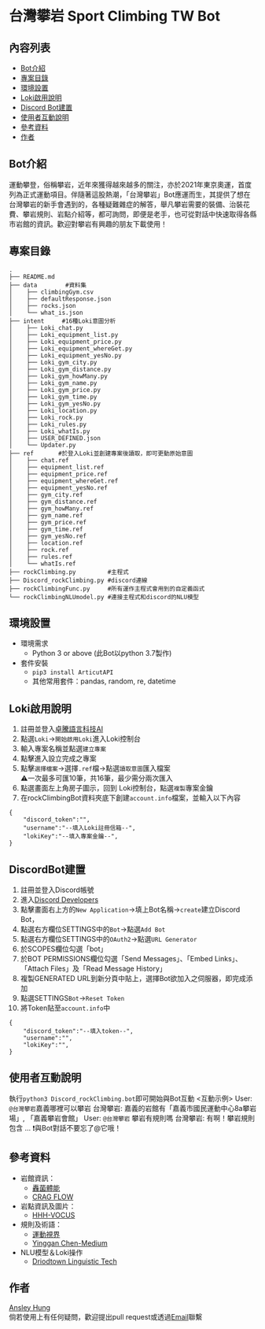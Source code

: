 # 台灣攀岩 Sport Climbing TW Bot
## 內容列表
- [Bot介紹](##Bot介紹)
- [專案目錄](##專案目錄)
- [環境設置](##環境設置)
- [Loki啟用說明](##Loki啟用說明)
- [Discord Bot建置](##DiscordBot建置)
- [使用者互動說明](##使用者互動說明)
- [參考資料](##參考資料)
- [作者](##作者)
## Bot介紹 
運動攀登，俗稱攀岩，近年來獲得越來越多的關注，亦於2021年東京奧運，首度列為正式運動項目。伴隨著這股熱潮，「台灣攀岩」Bot應運而生，其提供了想在台灣攀岩的新手會遇到的，各種疑難雜症的解答，舉凡攀岩需要的裝備、治裝花費、攀岩規則、岩點介紹等，都可詢問，即便是老手，也可從對話中快速取得各縣市岩館的資訊。歡迎對攀岩有興趣的朋友下載使用！

## 專案目錄
```
.
├── README.md
├── data        #資料集
│    ├── climbingGym.csv
│    ├── defaultResponse.json
│    ├── rocks.json
│    └── what_is.json
├── intent     #16種Loki意圖分析
│    ├── Loki_chat.py
│    ├── Loki_equipment_list.py
│    ├── Loki_equipment_price.py
│    ├── Loki_equipment_whereGet.py
│    ├── Loki_equipment_yesNo.py
│    ├── Loki_gym_city.py
│    ├── Loki_gym_distance.py
│    ├── Loki_gym_howMany.py
│    ├── Loki_gym_name.py
│    ├── Loki_gym_price.py
│    ├── Loki_gym_time.py
│    ├── Loki_gym_yesNo.py
│    ├── Loki_location.py
│    ├── Loki_rock.py
│    ├── Loki_rules.py
│    ├── Loki_whatIs.py
│    ├── USER_DEFINED.json
│    └── Updater.py
├── ref       #於登入Loki並創建專案後讀取，即可更動原始意圖
│    ├── chat.ref
│    ├── equipment_list.ref
│    ├── equipment_price.ref
│    ├── equipment_whereGet.ref
│    ├── equipment_yesNo.ref
│    ├── gym_city.ref
│    ├── gym_distance.ref
│    ├── gym_howMany.ref
│    ├── gym_name.ref
│    ├── gym_price.ref
│    ├── gym_time.ref
│    ├── gym_yesNo.ref
│    ├── location.ref
│    ├── rock.ref
│    ├── rules.ref
│    └── whatIs.ref
├── rockClimbing.py         #主程式
├── Discord_rockClimbing.py #discord連線
├── rockClimbingFunc.py     #所有運作主程式會用到的自定義函式
└── rockClimbingNLUmodel.py #連接主程式和discord的NLU模型
```
## 環境設置
- 環境需求
    - Python 3 or above (此Bot以python 3.7製作)
- 套件安裝
    - `pip3 install ArticutAPI`
    - 其他常用套件：pandas, random, re, datetime
## Loki啟用說明
1. 註冊並登入[卓騰語言科技AI](https://api.droidtown.co/login/)
2. 點選`Loki`->`開始啟用Loki`進入Loki控制台
3. 輸入專案名稱並點選`建立專案`
4. 點擊進入設立完成之專案
5. 點擊`選擇檔案`->選擇`.ref`檔->點選`讀取意圖`匯入檔案<br>⚠一次最多可匯10筆，共16筆，最少需分兩次匯入
6. 點選畫面左上角房子圖示，回到 Loki控制台，點選`複製`專案金鑰
7. 在rockClimbingBot資料夾底下創建`account.info`檔案，並輸入以下內容
```
{
    "discord_token":"",
    "username":"--填入Loki註冊信箱--",
    "lokiKey":"--填入專案金鑰--",
}
```
## DiscordBot建置
1. 註冊並登入Discord帳號
2. 進入[Discord Developers](https://discord.com/developers/applications)
3. 點擊畫面右上方的`New Application`->填上Bot名稱->`create`建立Discord Bot，
4. 點選右方欄位SETTINGS中的`Bot`->點選`Add Bot`
5. 點選右方欄位SETTINGS中的`OAuth2`->點選`URL Generator`
6. 於SCOPES欄位勾選「bot」
7. 於BOT PERMISSIONS欄位勾選「Send Messages」、「Embed Links」、「Attach Files」及「Read Message History」
8. 複製GENERATED URL到新分頁中貼上，選擇Bot欲加入之伺服器，即完成添加
9. 點選SETTINGS`Bot`->`Reset Token`
10. 將Token貼至`account.info`中
```
{
    "discord_token":"--填入token--",
    "username":"",
    "lokiKey":"",
}
```
## 使用者互動說明
執行`python3 Discord_rockClimbing.bot`即可開始與Bot互動
<互動示例>
User: `@台灣攀岩`嘉義哪裡可以攀岩
台灣攀岩: 嘉義的岩館有「嘉義市國民運動中心8a攀岩場」, 「嘉義攀岩會館」
User: `@台灣攀岩` 攀岩有規則嗎
台灣攀岩: 有啊！攀岩規則包含 ...
❗與Bot對話不要忘了@它哦！
## 參考資料
- 岩館資訊：
  - [轟菌體能](https://shenlee799.com/climbinggyms-taiwan/) 
  - [CRAG FLOW](https://willisclimber.com/taiwanboulderinggym/)
- 岩點資訊及圖片：
    - [HHH-VOCUS](https://vocus.cc/article/62316539fd897800011dbd54)
- 規則及術語：
    - [運動視界](https://www.sportsv.net/articles/86153)
    - [Yinggan Chen-Medium](https://yinggan.medium.com/%E7%B0%A1%E6%98%93%E6%94%80%E5%B2%A9%E8%A1%93%E8%AA%9E%E4%B8%80%E6%AC%A1%E4%BA%86%E8%A7%A3-223387bf04e7)
- NLU模型＆Loki操作
    - [Driodtown Linguistic Tech](https://api.droidtown.co/document/#Loki_9)

## 作者
[Ansley Hung](https://github.com/Chilinhung) <br>
倘若使用上有任何疑問，歡迎提出pull request或透過<a href="https://mail.google.com/mail/u/0/?tab=rm&ogbl#inbox">Email</a>聯繫
